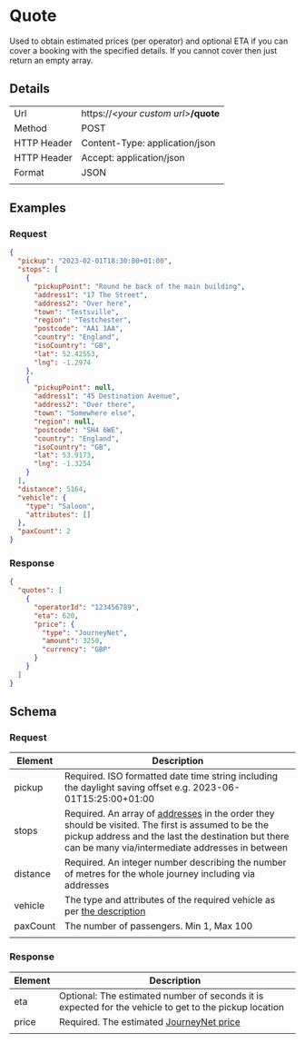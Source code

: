 # Quote

Used to obtain estimated prices (per operator) and optional ETA if you can cover a booking with the specified details. If you cannot cover then just return an empty array.

## Details

|             |                                         |
| ----------- | --------------------------------------- |
| Url         | https://_\<your custom url\>_**/quote** |
| Method      | POST                                    |
| HTTP Header | Content-Type: application/json          |
| HTTP Header | Accept: application/json                |
| Format      | JSON                                    |
|             |                                         |

## Examples

### Request

```json
{
  "pickup": "2023-02-01T18:30:00+01:00",
  "stops": [
    {
      "pickupPoint": "Round he back of the main building",
      "address1": "17 The Street",
      "address2": "Over here",
      "town": "Testsville",
      "region": "Testchester",
      "postcode": "AA1 1AA",
      "country": "England",
      "isoCountry": "GB",
      "lat": 52.42553,
      "lng": -1.2974
    },
    {
      "pickupPoint": null,
      "address1": "45 Destination Avenue",
      "address2": "Over there",
      "town": "Somewhere else",
      "region": null,
      "postcode": "SH4 6WE",
      "country": "England",
      "isoCountry": "GB",
      "lat": 53.9173,
      "lng": -1.3254
    }
  ],
  "distance": 5164,
  "vehicle": {
    "type": "Saloon",
    "attributes": []
  },
  "paxCount": 2
}
```

### Response

```json
{
  "quotes": [
    {
      "operatorId": "123456789",
      "eta": 620,
      "price": {
        "type": "JourneyNet",
        "amount": 3250,
        "currency": "GBP"
      }
    }
  ]
}
```

## Schema

### Request

| Element  | Description                                                                                                                                                                                                                                 |
| -------- | ------------------------------------------------------------------------------------------------------------------------------------------------------------------------------------------------------------------------------------------- |
| pickup   | Required. ISO formatted date time string including the daylight saving offset e.g. 2023-06-01T15:25:00+01:00                                                                                                                                |
| stops    | Required. An array of [addresses](/pages/referencedata#address) in the order they should be visited. The first is assumed to be the pickup address and the last the destination but there can be many via/intermediate addresses in between |
| distance | Required. An integer number describing the number of metres for the whole journey including via addresses                                                                                                                                   |
| vehicle  | The type and attributes of the required vehicle as per [the description](/pages/referencedata#vehicle)                                                                                                                                      |
| paxCount | The number of passengers. Min 1, Max 100                                                                                                                                                                                                    |
|          |                                                                                                                                                                                                                                             |

### Response

| Element | Description                                                                                            |
| ------- | ------------------------------------------------------------------------------------------------------ |
| eta     | Optional: The estimated number of seconds it is expected for the vehicle to get to the pickup location |
| price   | Required. The estimated [JourneyNet price](/pages/referencedata#price)                                 |
|         |                                                                                                        |
